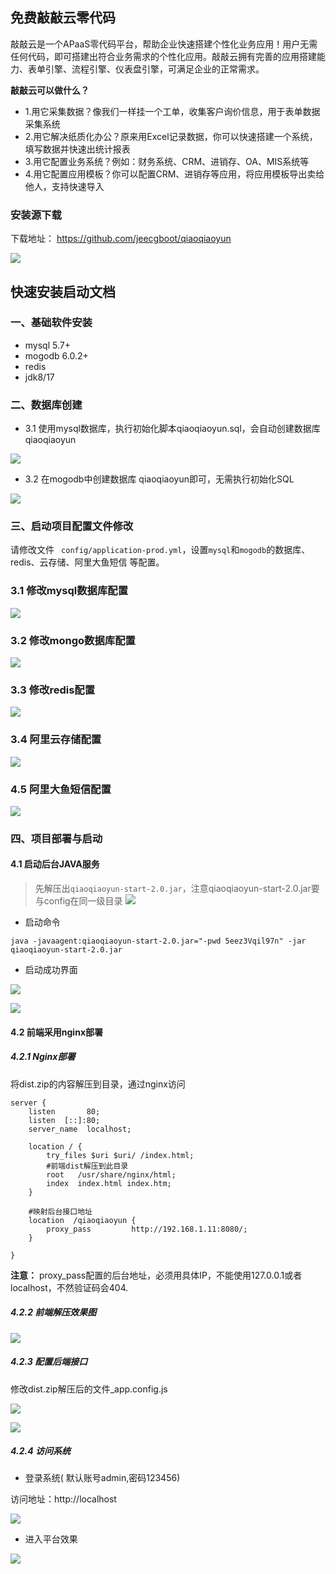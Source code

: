 ## 免费敲敲云零代码

敲敲云是一个APaaS零代码平台，帮助企业快速搭建个性化业务应用！用户无需任何代码，即可搭建出符合业务需求的个性化应用。敲敲云拥有完善的应用搭建能力、表单引擎、流程引擎、仪表盘引擎，可满足企业的正常需求。

 **敲敲云可以做什么？**
 
 - 1.用它采集数据？像我们一样挂一个工单，收集客户询价信息，用于表单数据采集系统
 - 2.用它解决纸质化办公？原来用Excel记录数据，你可以快速搭建一个系统，填写数据并快速出统计报表
 - 3.用它配置业务系统？例如：财务系统、CRM、进销存、OA、MIS系统等
 - 4.用它配置应用模板？你可以配置CRM、进销存等应用，将应用模板导出卖给他人，支持快速导入


### 安装源下载

下载地址： https://github.com/jeecgboot/qiaoqiaoyun

![](https://oscimg.oschina.net/oscnet/up-af24689f19386ba17ca0d1ab3c108ccc9dc.png)

## 快速安装启动文档

###  一、基础软件安装


* mysql 5.7+
* mogodb 6.0.2+
* redis
* jdk8/17


###  二、数据库创建


- 3.1 使用mysql数据库，执行初始化脚本qiaoqiaoyun.sql，会自动创建数据库qiaoqiaoyun

![](https://oscimg.oschina.net/oscnet/up-7500e8431957f58607cb39bf59530e90b17.png)


- 3.2 在mogodb中创建数据库 qiaoqiaoyun即可，无需执行初始化SQL

![](https://oscimg.oschina.net/oscnet/up-fc0b424b9929b19d2aa2cf860d11e9202e8.png)

###  三、启动项目配置文件修改

请修改文件 ` config/application-prod.yml`，设置`mysql`和`mogodb`的数据库、redis、云存储、阿里大鱼短信 等配置。

### 3.1 修改mysql数据库配置

![](https://oscimg.oschina.net/oscnet/up-73ab2d3b1ebd4de392b6c91c2e28678747f.png)

### 3.2 修改mongo数据库配置


![](https://oscimg.oschina.net/oscnet/up-3b7087b3524186977736ee0139c86109db4.png)

### 3.3 修改redis配置

![](https://oscimg.oschina.net/oscnet/up-40dc478d7c8c93f8debf9c44a5e176efd5a.png)

### 3.4 阿里云存储配置

![](https://oscimg.oschina.net/oscnet/up-74f1940f9ac3cea390c8aa4b79a48e0c566.png)

### 4.5 阿里大鱼短信配置

![](https://oscimg.oschina.net/oscnet/up-5f04ead1b63455a351f7d813f5b3add067a.png)

###  四、项目部署与启动

#### 4.1 启动后台JAVA服务
> 先解压出`qiaoqiaoyun-start-2.0.jar`，注意qiaoqiaoyun-start-2.0.jar要与config在同一级目录
![](https://oscimg.oschina.net/oscnet/up-d5adfe7788f79285a2c9025c0d2d2f6bd6c.png)

- 启动命令
```
java -javaagent:qiaoqiaoyun-start-2.0.jar="-pwd 5eez3Vqil97n" -jar qiaoqiaoyun-start-2.0.jar
```

- 启动成功界面

![](https://oscimg.oschina.net/oscnet/up-77cf956d12dbd68f679e42b2914c099ce26.png)

![](https://oscimg.oschina.net/oscnet/up-0ced8f8c6fe0284ca3a300bc210eeca8947.png)

#### 4.2 前端采用nginx部署

#####   4.2.1 Nginx部署
将dist.zip的内容解压到目录，通过nginx访问

```
server {
    listen       80;
    listen  [::]:80;
    server_name  localhost;

    location / {
        try_files $uri $uri/ /index.html;
        #前端dist解压到此目录
        root   /usr/share/nginx/html;
        index  index.html index.htm;
    }

    #映射后台接口地址
    location  /qiaoqiaoyun {
        proxy_pass         http://192.168.1.11:8080/;
    }

}
```

**注意：** proxy_pass配置的后台地址，必须用具体IP，不能使用127.0.0.1或者localhost，不然验证码会404.

#####   4.2.2  前端解压效果图
![](https://oscimg.oschina.net/oscnet/up-aeff064d6e2f31a18bc60279013fe4b7f54.png)

#####  4.2.3 配置后端接口
 修改dist.zip解压后的文件_app.config.js

![](https://oscimg.oschina.net/oscnet/up-738bdbc9a18937d654698fdbbc91624a300.png)

![](https://oscimg.oschina.net/oscnet/up-bbcf58c69710cc69c5182578e048f9c29e2.png)

#####  4.2.4 访问系统

- 登录系统( 默认账号admin,密码123456)

 访问地址：http://localhost

![](https://oscimg.oschina.net/oscnet/up-59b983dedd8c43f7ea5b784b1584e0a6704.png)

 - 进入平台效果

 ![](https://oscimg.oschina.net/oscnet/up-40655b7b552de38a6b2edaef2959f878466.png)
